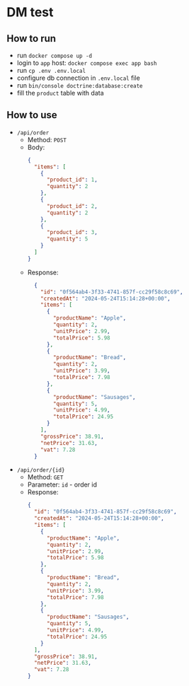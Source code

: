 # DM test

## How to run
- run `docker compose up -d`
- login to `app` host: `docker compose exec app bash`
- run `cp .env .env.local`
- configure db connection in `.env.local` file
- run `bin/console doctrine:database:create`
- fill the `product` table with data

## How to use
- `/api/order`
  - Method: `POST`
  - Body:
    ```json
    {
      "items": [
        {
          "product_id": 1,
          "quantity": 2
        },
        {
          "product_id": 2,
          "quantity": 2
        },
        {
          "product_id": 3,
          "quantity": 5
        }
      ]
    }
    ```
  - Response:
    ```json
      {
        "id": "0f564ab4-3f33-4741-857f-cc29f58c8c69",
        "createdAt": "2024-05-24T15:14:28+00:00",
        "items": [
          {
            "productName": "Apple",
            "quantity": 2,
            "unitPrice": 2.99,
            "totalPrice": 5.98
          },
          {
            "productName": "Bread",
            "quantity": 2,
            "unitPrice": 3.99,
            "totalPrice": 7.98
          },
          {
            "productName": "Sausages",
            "quantity": 5,
            "unitPrice": 4.99,
            "totalPrice": 24.95
          }
        ],
        "grossPrice": 38.91,
        "netPrice": 31.63,
        "vat": 7.28
      }
      ```
- `/api/order/{id}`
    - Method: `GET`
    - Parameter: `id` - order id
    - Response:
      ```json
      {
        "id": "0f564ab4-3f33-4741-857f-cc29f58c8c69",
        "createdAt": "2024-05-24T15:14:28+00:00",
        "items": [
          {
            "productName": "Apple",
            "quantity": 2,
            "unitPrice": 2.99,
            "totalPrice": 5.98
          },
          {
            "productName": "Bread",
            "quantity": 2,
            "unitPrice": 3.99,
            "totalPrice": 7.98
          },
          {
            "productName": "Sausages",
            "quantity": 5,
            "unitPrice": 4.99,
            "totalPrice": 24.95
          }
        ],
        "grossPrice": 38.91,
        "netPrice": 31.63,
        "vat": 7.28
      }
      ```
